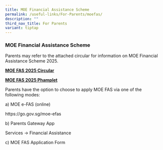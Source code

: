 ```yaml
---
title: MOE Financial Assistance Scheme
permalink: /useful-links/For-Parents/moefas/
description: ""
third_nav_title: For Parents
variant: tiptap
---
```

<h3>MOE Financial Assistance Scheme</h3>
<p>Parents may refer to the attached circular for information on MOE Financial
Assistance Scheme 2025.</p>
<p><strong><a href="/files/MOE_FAS_2025_Circular.pdf" rel="noopener noreferrer nofollow" target="_blank">MOE FAS 2025 Circular</a></strong>
<br>
</p>
<p><strong><a href="/files/MOE_FAS_Pamphlet.pdf" rel="noopener nofollow" target="_blank">MOE FAS 2025 Phamplet</a></strong>
</p>
<p></p>
<p>Parents have the option to choose to apply MOE FAS via one of the following
modes:</p>
<p>a) MOE e-FAS (online)</p>
<p>https://go.gov.sg/moe-efas</p>
<p></p>
<p>b) Parents Gateway App</p>
<p>Services -&gt; Financial Assistance</p>
<p></p>
<p>c) MOE FAS Application Form</p>
<p></p>